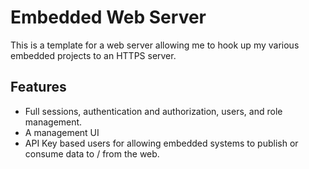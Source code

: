 # Embedded Web Server
This is a template for a web server allowing me to hook up my various embedded projects to an HTTPS server. 

## Features
- Full sessions, authentication and authorization, users, and role management.
- A management UI
- API Key based users for allowing embedded systems to publish or consume data to / from the web.
